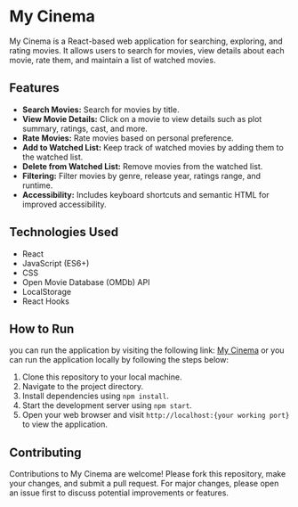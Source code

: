 # My Cinema

My Cinema is a React-based web application for searching, exploring, and rating movies. It allows users to search for movies, view details about each movie, rate them, and maintain a list of watched movies.

## Features

- **Search Movies:** Search for movies by title.
- **View Movie Details:** Click on a movie to view details such as plot summary, ratings, cast, and more.
- **Rate Movies:** Rate movies based on personal preference.
- **Add to Watched List:** Keep track of watched movies by adding them to the watched list.
- **Delete from Watched List:** Remove movies from the watched list.
- **Filtering:** Filter movies by genre, release year, ratings range, and runtime.
- **Accessibility:** Includes keyboard shortcuts and semantic HTML for improved accessibility.

## Technologies Used

- React
- JavaScript (ES6+)
- CSS
- Open Movie Database (OMDb) API
- LocalStorage
- React Hooks

## How to Run

you can run the application by visiting the following link: [My Cinema](https://main--mycinema-app.netlify.app/)
or you can run the application locally by following the steps below:

1. Clone this repository to your local machine.
2. Navigate to the project directory.
3. Install dependencies using `npm install`.
4. Start the development server using `npm start`.
5. Open your web browser and visit `http://localhost:{your working port}` to view the application.

## Contributing

Contributions to My Cinema are welcome! Please fork this repository, make your changes, and submit a pull request. For major changes, please open an issue first to discuss potential improvements or features.

